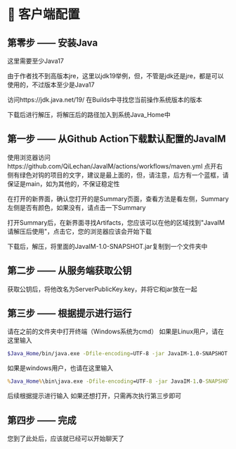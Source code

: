 # 📝 客户端配置

## 第零步 —— 安装Java

这里需要至少Java17

由于作者找不到高版本jre，这里以jdk19举例，但，不管是jdk还是jre，都是可以使用的，不过版本至少是Java17

访问https://jdk.java.net/19/ 在Builds中寻找您当前操作系统版本的版本

下载后进行解压，将解压后的路径加入到系统Java\_Home中

## 第一步 —— 从Github Action下载默认配置的JavaIM

使用浏览器访问https://github.com/QiLechan/JavaIM/actions/workflows/maven.yml 点开右侧有绿色对钩的项目的文字，建议是最上面的，但，请注意，后方有一个蓝框，请保证是main，如为其他的，不保证稳定性

在打开的新界面，确认您打开的是Summary页面，查看方法是看左侧，Summary左侧是否有颜色，如果没有，请点击一下Summary

打开Summary后，在新界面寻找Artifacts，您应该可以在他的区域找到"JavaIM请解压后使用"，点击它，您的浏览器应该会开始下载

下载后，解压，将里面的JavaIM-1.0-SNAPSHOT.jar复制到一个文件夹中

## 第二步 —— 从服务端获取公钥

获取公钥后，将他改名为ServerPublicKey.key，并将它和jar放在一起

## 第三步 —— 根据提示进行运行

请在之前的文件夹中打开终端（Windows系统为cmd） 如果是Linux用户，请在这里输入

```bash
$Java_Home/bin/java.exe -Dfile-encoding=UTF-8 -jar JavaIM-1.0-SNAPSHOT.jar
```

如果是windows用户，也请在这里输入

```cmd
%Java_Home%\bin\java.exe -Dfile-encoding=UTF-8 -jar JavaIM-1.0-SNAPSHOT.jar
```

后续根据提示进行输入 如果还想打开，只需再次执行第三步即可

## 第四步 —— 完成

您到了此处后，应该就已经可以开始聊天了
